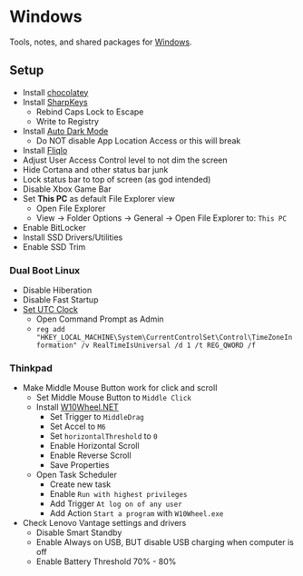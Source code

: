 # Windows

Tools, notes, and shared packages for [Windows](https://www.microsoft.com/en-us/windows/get-windows-10).

## Setup
* Install [chocolatey](https://chocolatey.org/)
* Install [SharpKeys](https://github.com/randyrants/sharpkeys)
  * Rebind Caps Lock to Escape
  * Write to Registry
* Install [Auto Dark Mode](https://github.com/Armin2208/Windows-Auto-Night-Mode)
  * Do NOT disable App Location Access or this will break
* Install [Fliqlo](https://fliqlo.com/)
* Adjust User Access Control level to not dim the screen
* Hide Cortana and other status bar junk
* Lock status bar to top of screen (as god intended)
* Disable Xbox Game Bar
* Set **This PC** as default File Explorer view
  * Open File Explorer
  * View -> Folder Options -> General -> Open File Explorer to: `This PC`
* Enable BitLocker
* Install SSD Drivers/Utilities
* Enable SSD Trim

### Dual Boot Linux
* Disable Hiberation
* Disable Fast Startup
* [Set UTC Clock](https://wiki.archlinux.org/index.php/System_time)
  * Open Command Prompt as Admin
  * `reg add "HKEY_LOCAL_MACHINE\System\CurrentControlSet\Control\TimeZoneInformation" /v RealTimeIsUniversal /d 1 /t REG_QWORD /f`

### Thinkpad
* Make Middle Mouse Button work for click and scroll
  * Set Middle Mouse Button to `Middle Click`
  * Install [W10Wheel.NET](https://github.com/ykon/w10wheel.net)
    * Set Trigger to `MiddleDrag`
    * Set Accel to `M6`
    * Set `horizontalThreshold` to `0`
    * Enable Horizontal Scroll
    * Enable Reverse Scroll
    * Save Properties
  * Open Task Scheduler
    * Create new task
    * Enable `Run with highest privileges`
    * Add Trigger `At log on of any user`
    * Add Action `Start a program` with `W10Wheel.exe`
* Check Lenovo Vantage settings and drivers
  * Disable Smart Standby
  * Enable Always on USB, BUT disable USB charging when computer is off
  * Enable Battery Threshold 70% - 80%
